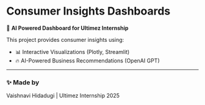 # Consumer Insights Dashboards

🌌 **AI Powered Dashboard for Ultimez Internship**

This project provides consumer insights using:
- 📊 Interactive Visualizations (Plotly, Streamlit)
- 🔥 AI-Powered Business Recommendations (OpenAI GPT)

---

### ✨ Made by
Vaishnavi Hidadugi | Ultimez Internship 2025
